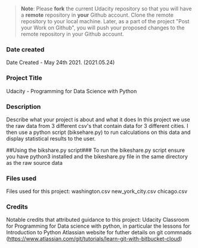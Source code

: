 >**Note**: Please **fork** the current Udacity repository so that you will have a **remote** repository in **your** Github account. Clone the remote repository to your local machine. Later, as a part of the project "Post your Work on Github", you will push your proposed changes to the remote repository in your Github account.

### Date created
Date Created - May 24th 2021. (2021.05.24)

### Project Title
Udacity - Programming for Data Science with Python 

### Description
Describe what your project is about and what it does
In this project we use the raw data from 3 different csv's that contain data for 3 different cities.
I then use a python script (biksehare.py) to run calculations on this data and display statistical results to the user.

##Using the bikshare.py script###
To run the bikeshare.py script ensure you have python3 installed and the bikeshare.py file in the same directory as the raw source data


### Files used
Files used for this project:
washington.csv
new_york_city.csv
chicago.csv

### Credits
Notable credits that attributed guidance to this project:
Udacity Classroom for Programming for Data science with python, in particular the lessons for Introduction to Python
Atlassian website for futher details on git commnads (https://www.atlassian.com/git/tutorials/learn-git-with-bitbucket-cloud)

